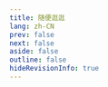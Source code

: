 ```yaml
---
title: 随便逛逛
lang: zh-CN
prev: false
next: false
aside: false
outline: false
hideRevisionInfo: true
---
```


<script setup lang="ts">
import { onMounted } from 'vue' 
import { data } from '@/theme/pages.data.ts'

onMounted(() => {
    window.location.replace(data.pages[
        window.crypto.getRandomValues(new Uint32Array(1))[0] % data.pages.length
    ].url)
})
</script>

